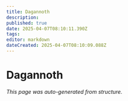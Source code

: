 ```yaml
---
title: Dagannoth
description: 
published: true
date: 2025-04-07T08:10:11.390Z
tags: 
editor: markdown
dateCreated: 2025-04-07T08:10:09.088Z
---
```


# Dagannoth

*This page was auto-generated from structure.*